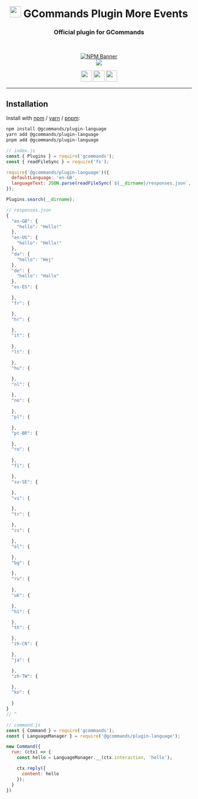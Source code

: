 <div align="center">
    
   # <img src="https://cdn.discordapp.com/avatars/834822955229380619/7d0142158babe0375e7cc633e87c06d4.png" height="30"> GCommands Plugin More Events
   ### Official plugin for GCommands
    
  <br />
  <p>
    <a href="https://www.npmjs.com/package/@gcommands/plugin-language"><img src="https://nodei.co/npm/@gcommands/plugin-language.png?downloads=true&stars=true" alt="NPM Banner"></a>
    <br />
    <a href="https://discord.gg/AjKJSBbGm2"><img src="https://discord.com/api/guilds/833628077556367411/embed.png?style=banner2" /></a>
  </p>
  <p>
    <a href="https://ko-fi.com/H2H05FNRL"><img src="https://img.shields.io/badge/Kofi-Donate-yellow?style=for-the-badge" height="30" /></a>
    <a href="https://github.com/Garlic-Team/gcommands-addons"><img src="https://img.shields.io/badge/Open-Source-blue?style=for-the-badge" height="30" /></a>
    <img src="https://img.shields.io/badge/Made%20With-TypeScript-red?style=for-the-badge" height="30" />
  </p>
</div>

---

## Installation

Install with [npm](https://www.npmjs.com/) / [yarn](https://yarnpkg.com) / [pnpm](https://pnpm.js.org/):

```sh
npm install @gcommands/plugin-language
yarn add @gcommands/plugin-language
pnpm add @gcommands/plugin-language
```

```js
// index.js
const { Plugins } = require('gcommands');
const { readFileSync } = require('fs');

require('@gcommands/plugin-language')({
  defaultLanguage: 'en-GB',
  languageText: JSON.parse(readFileSync(`${__dirname}/responses.json`, 'utf-8'))
});

Plugins.search(__dirname);

// responses.json
{
  "en-GB": {
    "hello": "Hello!"
  },
  "en-US": {
    "hello": "Hello!"
  },
  "da": {
    "hello": "Hej"
  },
  "de": {
    "hello": "Hallo"
  },
  "es-ES": {

  },
  "fr": {

  },
  "hr": {

  },
  "it": {
      
  },
  "lt": {

  },
  "hu": {

  },
  "nl": {

  },
  "no": {
      
  },
  "pl": {

  },
  "pt-BR": {

  },
  "ro": {
      
  },
  "fi": {

  },
  "sv-SE": {

  },
  "vi": {

  },
  "tr": {

  },
  "cs": {

  },
  "el": {

  },
  "bg": {

  },
  "ru": {
      
  },
  "uk": {

  },
  "hi": {

  },
  "th": {

  },
  "zh-CN": {

  },
  "ja": {

  },
  "zh-TW": {

  },
  "ko": {
      
  }
}
// ^ 

// command.js
const { Command } = require('gcommands');
const { LanguageManager } = require('@gcommands/plugin-language');

new Command({
  run: (ctx) => {
    const hello = LanguageManager.__(ctx.interaction, 'hello');

    ctx.reply({
      content: hello
    });
  }
})
```